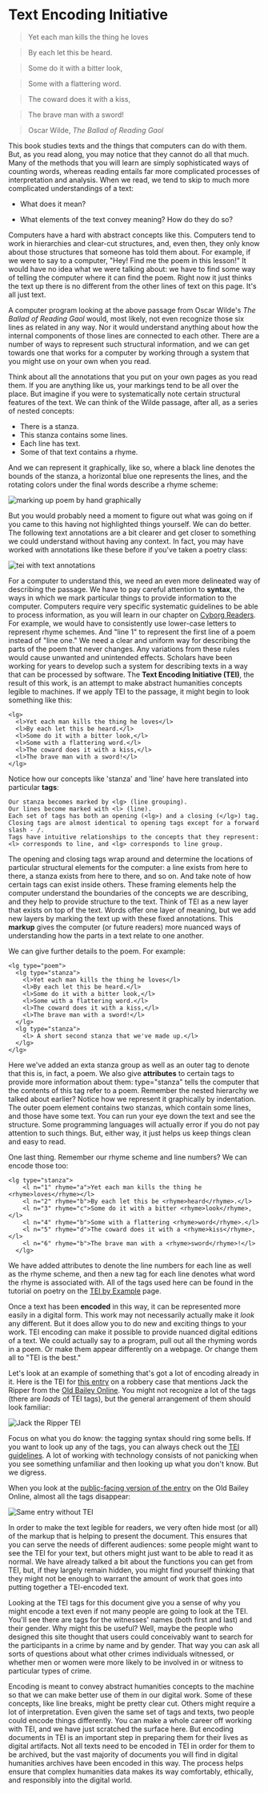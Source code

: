 # Text Encoding Initiative


>Yet each man kills the thing he loves

>By each let this be heard.

>Some do it with a bitter look,

>Some with a flattering word.

>The coward does it with a kiss,

>The brave man with a sword!

> Oscar Wilde, *The Ballad of Reading Gaol*

This book studies texts and the things that computers can do with them. But, as you read along, you may notice that they cannot do all that much. Many of the methods that you will learn are simply sophisticated ways of counting words, whereas reading entails far more complicated processes of interpretation and analysis. When we read, we tend to skip to much more complicated understandings of a text:

* What does it mean?

* What elements of the text convey meaning? How do they do so?

Computers have a hard with abstract concepts like this. Computers tend to work in hierarchies and clear-cut structures, and, even then, they only know about those structures that someone has told them about. For example, if we were to say to a computer, "Hey! Find me the poem in this lesson!" It would have no idea what we were talking about: we have to find some way of telling the computer where it can find the poem. Right now it just thinks the text up there is no different from the other lines of text on this page. It's all just text.

A computer program looking at the above passage from Oscar Wilde's *The Ballad of Reading Gaol* would, most likely, not even recognize those six lines as related in any way. Nor it would understand anything about how the internal components of those lines are connected to each other. There are a number of ways to represent such structural information, and we can get towards one that works for a computer by working through a system that you might use on your own when you read. 

Think about all the annotations that you put on your own pages as you read them. If you are anything like us, your markings tend to be all over the place. But imagine if you were to systematically note certain structural features of the text. We can think of the Wilde passage, after all, as a series of nested concepts:

* There is a stanza.
* This stanza contains some lines.
* Each line has text.
* Some of that text contains a rhyme.

And we can represent it graphically, like so, where a black line denotes the bounds of the stanza, a horizontal blue one represents the lines, and the rotating colors under the final words describe a rhyme scheme:

![marking up poem by hand graphically](/assets/archives/tei-graphic.jpg)

But you would probably need a moment to figure out what was going on if you came to this having not highlighted things yourself. We can do better. The following text annotations are a bit clearer and get closer to something we could understand without having any context. In fact, you may have worked with annotations like these before if you've taken a poetry class:

![tei with text annotations](/assets/archives/tei.jpg)

For a computer to understand this, we need an even more delineated way of describing the passage. We have to pay careful attention to **syntax**, the ways in which we mark particular things to provide information to the computer. Computers require very specific systematic guidelines to be able to process information, as you will learn in our chapter on [Cyborg Readers](cyborg-readers.md). For example, we would have to consistently use lower-case letters to represent rhyme schemes. And "line 1" to represent the first line of a poem instead of "line one." We need a clear and uniform way for describing the parts of the poem that never changes. Any variations from these rules would cause unwanted and unintended effects. Scholars have been working for years to develop such a system for describing texts in a way that can be processed by software. The **Text Encoding Initiative (TEI)**, the result of this work, is an attempt to make abstract humanities concepts legible to machines. If we apply TEI to the passage, it might begin to look something like this:

```
<lg>
  <l>Yet each man kills the thing he loves</l>
  <l>By each let this be heard.</l>
  <l>Some do it with a bitter look,</l>
  <l>Some with a flattering word.</l>
  <l>The coward does it with a kiss,</l>
  <l>The brave man with a sword!</l>
</lg>
```

Notice how our concepts like 'stanza' and 'line' have here translated into particular **tags**:  
```
Our stanza becomes marked by <lg> (line grouping).
Our lines become marked with <l> (line).
Each set of tags has both an opening (<lg>) and a closing (</lg>) tag. 
Closing tags are almost identical to opening tags except for a forward slash - /.
Tags have intuitive relationships to the concepts that they represent: <l> corresponds to line, and <lg> corresponds to line group.
```
The opening and closing tags wrap around and determine the locations of particular structural elements for the computer: a line exists from here to there, a stanza exists from here to there, and so on. And take note of how certain tags can exist inside others. These framing elements help the computer understand the boundaries of the concepts we are describing, and they help to provide structure to the text. Think of TEI as a new layer that exists on top of the text. Words offer one layer of meaning, but we add new layers by marking the text up with these fixed annotations. This **markup** gives the computer (or future readers) more nuanced ways of understanding how the parts in a text relate to one another.

We can give further details to the poem. For example:

```
<lg type="poem">
  <lg type="stanza">
    <l>Yet each man kills the thing he loves</l>
    <l>By each let this be heard.</l>
    <l>Some do it with a bitter look,</l>
    <l>Some with a flattering word.</l>
    <l>The coward does it with a kiss,</l>
    <l>The brave man with a sword!</l>
  </lg>
  <lg type="stanza">
    <l> A short second stanza that we've made up.</l>
  </lg>
</lg>
```

Here we've added an exta stanza group as well as an outer tag to denote that this is, in fact, a poem. We also give **attributes** to certain tags to provide more information about them: type="stanza" tells the computer that the contents of this tag refer to a poem. Remember the nested hierarchy we talked about earlier? Notice how we represent it graphically by indentation. The outer poem element contains two stanzas, which contain some lines, and those have some text. You can run your eye down the text and see the structure. Some programming languages will actually error if you do not pay attention to such things. But, either way, it just helps us keep things clean and easy to read. 

One last thing. Remember our rhyme scheme and line numbers? We can encode those too:

``` 
<lg type="stanza">
    <l n="1" rhyme="a">Yet each man kills the thing he <rhyme>loves</rhyme></l>
    <l n="2" rhyme="b">By each let this be <rhyme>heard</rhyme>.</l>
    <l n="3" rhyme="c">Some do it with a bitter <rhyme>look</rhyme>,</l>
    <l n="4" rhyme="b">Some with a flattering <rhyme>word</rhyme>.</l>
    <l n="5" rhyme="d">The coward does it with a <rhyme>kiss</rhyme>,</l>
    <l n="6" rhyme="b">The brave man with a <rhyme>sword</rhyme>!</l>
  </lg>
 ```

We have added attributes to denote the line numbers for each line as well as the rhyme scheme, and then a new <rhyme> tag for each line denotes what word the rhyme is associated with. All of the tags used here can be found in the tutorial on poetry on the [TEI by Example](http://teibyexample.org/modules/TBED04v00.htm) page.

Once a text has been **encoded** in this way, it can be represented more easily in a digital form. This work may not necessarily actually make it *look* any different. But it does allow you to do new and exciting things to your work. TEI encoding can make it possible to provide nuanced digital editions of a text. We could actually say to a program, pull out all the rhyming words in a poem. Or make them appear differently on a webpage. Or change them all to "TEI is the best."

Let's look at an example of something that's got a lot of encoding already in it. Here is the TEI for [this entry](http://www.oldbaileyonline.org/browse.jsp?id=t18881119-50&div=t18881119-50&terms=ripper#highlight) on a robbery case that mentions Jack the Ripper from the [Old Bailey Online](http://www.oldbaileyonlineorg). You might not recognize a lot of the tags \(there are _loads_ of TEI tags\), but the general arrangement of them should look familiar:



![Jack the Ripper TEI](/assets/archives/old-bailey-tei.jpg)



Focus on what you do know: the tagging syntax should ring some bells. If you want to look up any of the tags, you can always check out the [TEI guidelines](http://www.tei-c.org/index.xml). A lot of working with technology consists of not panicking when you see something unfamiliar and then looking up what you don't know. But we digress.



When you look at the [public-facing version of the entry](https://www.oldbaileyonline.org/browse.jsp?id=t18881119-50&div=t18881119-50&terms=ripper#highlight) on the Old Bailey Online, almost all the tags disappear:



![Same entry without TEI](/assets/archives/old-bailey-sans-tei.jpg)



In order to make the text legible for readers, we very often hide most (or all) of the markup that is helping to present the document. This ensures that you can serve the needs of different audiences: some people might want to see the TEI for your text, but others might just want to be able to read it as normal. We have already talked a bit about the functions you can get from TEI, but, if they largely remain hidden, you might find yourself thinking that they might not be enough to warrant the amount of work that goes into putting together a TEI-encoded text.

Looking at the TEI tags for this document give you a sense of why you might encode a text even if not many people are going to look at the TEI. You'll see there are tags for the witnesses' names (both first and last) and their gender. Why might this be useful? Well, maybe the people who designed this site thought that users could conceivably want to search for the participants in a crime by name and by gender. That way you can ask all sorts of questions about what other crimes individuals witnessed, or whether men or women were more likely to be involved in or witness to particular types of crime.


Encoding is meant to convey abstract humanities concepts to the machine so that we can make better use of them in our digital work. Some of these concepts, like line breaks, might be pretty clear cut. Others might require a lot of interpretation. Even given the same set of tags and texts, two people could encode things differently. You can make a whole career off working with TEI, and we have just scratched the surface here. But encoding documents in TEI is an important step in preparing them for their lives as digital artifacts. Not all texts need to be encoded in TEI in order for them to be archived, but the vast majority of documents you will find in digital humanities archives have been encoded in this way. The process helps ensure that complex humanities data makes its way comfortably, ethically, and responsibly into the digital world.